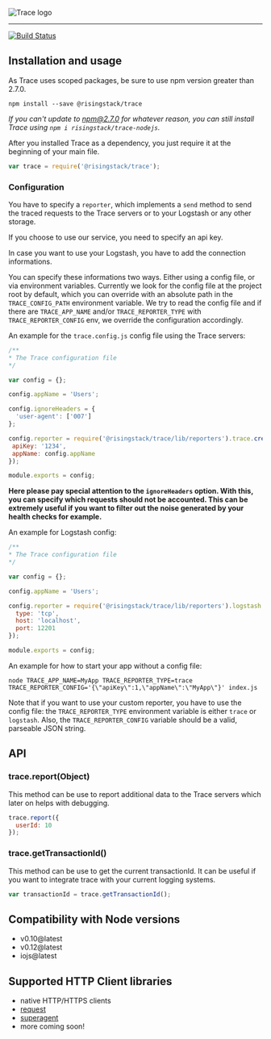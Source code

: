 ![Trace logo](https://cloud.githubusercontent.com/assets/1764512/8830445/83e8263c-309c-11e5-9f7f-aa3420e9b2f0.png)
***
[![Build Status](https://travis-ci.org/RisingStack/trace-nodejs.svg)](https://travis-ci.org/RisingStack/trace-nodejs)

## Installation and usage

As Trace uses scoped packages, be sure to use npm version greater than 2.7.0.

```
npm install --save @risingstack/trace
```

*If you can't update to npm@2.7.0 for whatever reason, you can still install Trace using `npm i risingstack/trace-nodejs`.*

After you installed Trace as a dependency, you just require it at the beginning of your main file.
```javascript
var trace = require('@risingstack/trace');
```

### Configuration

You have to specify a `reporter`, which implements a `send` method to send the traced requests to the Trace servers or to your Logstash or any other storage.

If you choose to use our service, you need to specify an api key.

In case you want to use your Logstash, you have to add the connection informations.

You can specify these informations two ways. Either using a config file, or via environment variables. Currently we look for the config file at the project root by default, which you can override with an absolute path in the `TRACE_CONFIG_PATH` environment variable. We try to read the config file and if there are `TRACE_APP_NAME` and/or `TRACE_REPORTER_TYPE` with `TRACE_REPORTER_CONFIG` env, we override the configuration accordingly.

An example for the `trace.config.js` config file using the Trace servers:

```javascript
/**
* The Trace configuration file
*/

var config = {};

config.appName = 'Users';

config.ignoreHeaders = {
  'user-agent': ['007']
};

config.reporter = require('@risingstack/trace/lib/reporters').trace.create({
 apiKey: '1234',
 appName: config.appName
});

module.exports = config;
```

**Here please pay special attention to the `ignoreHeaders` option. With this, you can specify which requests should not be accounted. This can be extremely useful if you want to filter out the noise generated by your health checks for example.**


An example for Logstash config:
```javascript
/**
* The Trace configuration file
*/

var config = {};

config.appName = 'Users';

config.reporter = require('@risingstack/trace/lib/reporters').logstash.create({
  type: 'tcp',
  host: 'localhost',
  port: 12201
});

module.exports = config;
```

An example for how to start your app without a config file:

```
node TRACE_APP_NAME=MyApp TRACE_REPORTER_TYPE=trace TRACE_REPORTER_CONFIG='{\"apiKey\":1,\"appName\":\"MyApp\"}' index.js
```

Note that if you want to use your custom reporter, you have to use the config file: the `TRACE_REPORTER_TYPE` environment variable is either `trace` or `logstash`. Also, the `TRACE_REPORTER_CONFIG` variable should be a valid, parseable JSON string.

## API

### trace.report(Object)

This method can be use to report additional data to the Trace servers which later on helps with debugging.

```javascript
trace.report({
  userId: 10
});
```

### trace.getTransactionId()

This method can be use to get the current transactionId. It can be useful if you want to integrate trace with your
current logging systems.

```javascript
var transactionId = trace.getTransactionId();
```


## Compatibility with Node versions

* v0.10@latest
* v0.12@latest
* iojs@latest

## Supported HTTP Client libraries

* native HTTP/HTTPS clients
* [request](https://github.com/request/request)
* [superagent](https://github.com/visionmedia/superagent)
* more coming soon!
